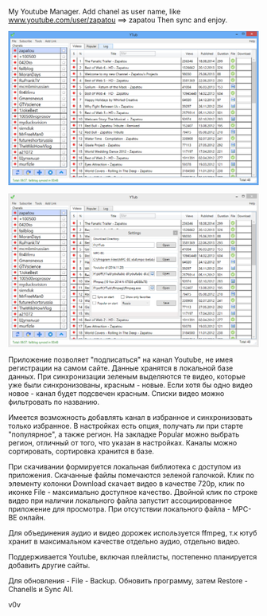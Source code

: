 ﻿My Youtube Manager.
Add chanel as user name, like www.youtube.com/user/zapatou ==> zapatou
Then sync and enjoy.

![Main Window](https://raw.githubusercontent.com/v0vc/Ytub/7b534e05c54b339c66787af53ecc7e3a3c50a605/Screens/main.png)

![Settings](https://raw.githubusercontent.com/v0vc/Ytub/7b534e05c54b339c66787af53ecc7e3a3c50a605/Screens/settings.png)

Приложение позволяет "подписаться" на канал Youtube, не имея регистрации на самом сайте. Данные хранятся в локальной базе данных. 
При синхронизации зеленым выделяются те видео, которые уже были синхронизованы, красным - новые. 
Если хотя бы одно видео новое - канал будет подсвечен красным. Списки видео можно фильтровать по названию.

Имеется возможность добавлять канал в избранное и синхронизовать только избранное.
В настройках есть опция, получать ли при старте "популярное", а также регион. На закладке Popular можно выбрать регион, отличный от того, что указан в настройках.
Каналы можно сортировать, сортировка хранится в базе.

При скачивании формируется локальная библиотека с доступом из приложения. Скачанные файлы помечаются зеленой галочкой. 
Клик по элементу колонки Download скачает видео в качестве 720р, клик по иконке File - максимально доступное качество.
Двойной клик по строке видео при наличии локального файла запустит ассоциированное приложение для просмотра. При отсутствии локального файла - MPC-BE онлайн.

Для объединения аудио и видео дорожек используется ffmpeg, т.к ютуб хранит в максимальном качестве отдельно аудио, отдельно видео.

Поддерживается Youtube, включая плейлисты, постепенно планируется добавить другие сайты.

Для обновления - File - Backup. Обновить программу, затем Restore - Chanells и Sync All.

v0v